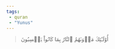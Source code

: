 ```yaml
---
tags: 
 - quran 
 - "Yunus"
---
```


> أُوْلَـٰٓئِكَ مَأۡوَىٰهُمُ ٱلنَّارُ بِمَا كَانُواْ يَكۡسِبُونَ
